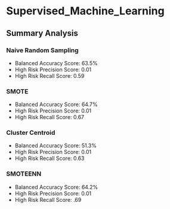# Supervised_Machine_Learning

## Summary Analysis

### Naive Random Sampling
- Balanced Accuracy Score: 63.5%
- High Risk Precision Score: 0.01
- High Risk Recall Score: 0.59 

### SMOTE
- Balanced Accuracy Score: 64.7%
- High Risk Precision Score: 0.01
- High Risk Recall Score: 0.67

### Cluster Centroid
- Balanced Accuracy Score: 51.3%
- High Risk Precision Score: 0.01
- High Risk Recall Score: 0.63

### SMOTEENN
- Balanced Accuracy Score: 64.2%
- High Risk Precision Score: 0.01
- High Risk Recall Score: .69




